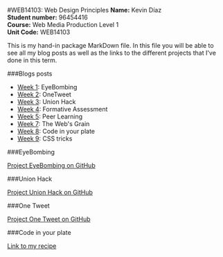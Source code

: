 #WEB14103: Web Design Principles
**Name:** Kevin Díaz  
**Student number:** 96454416  
**Course:** Web Media Production Level 1  
**Unit Code:** WEB14103  

This is my hand-in package MarkDown file. In this file you will be able to see all my blog posts as well as the links to the different projects that I've done in this term.

###Blogs posts
* [Week 1](http://fourthfloor.raveweb.net/karboleda/2016/12/05/eyebombing-web-design-principles/ ): EyeBombing
* [Week 2](http://fourthfloor.raveweb.net/karboleda/2016/12/05/34/): OneTweet
* [Week 3](http://fourthfloor.raveweb.net/karboleda/2016/12/05/union-hack-web-design-principles/): Union Hack
* [Week 4]( http://fourthfloor.raveweb.net/karboleda/2016/12/05/formative-presen…esign-principles/ ): Formative Assessment
* [Week 5](http://fourthfloor.raveweb.net/karboleda/2016/12/05/peer-learning-web-design-principles/): Peer Learning
* [Week 7](http://fourthfloor.raveweb.net/karboleda/2016/12/05/the-webs-grain-web-design-principles/): The Web's Grain
* [Week 8](http://fourthfloor.raveweb.net/karboleda/2016/12/05/code-in-your-plate-web-design-principles/): Code in your plate
* [Week 9](http://fourthfloor.raveweb.net/karboleda/2016/12/05/css-tricks-web-design-principles/): CSS tricks

###EyeBombing

[Project EyeBombing on GitHub](https://github.com/ImMrKDA/EyeBombingSP/blob/master/EYE%20BOMBING%20-%20SUMMATIVE%20PRESENTATION.md)

###Union Hack

[Project Union Hack on GitHub](https://github.com/ImMrKDA/UnionHackSP/blob/master/UnionHackSP.md)

###One Tweet

[Project One Tweet on GitHub](https://github.com/ImMrKDA/OneTweetSP/blob/master/OneTweetSP.md)

###Code in your plate

[Link to my recipe]()
